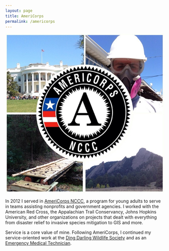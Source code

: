 ```yaml
---
layout: page
title: AmeriCorps
permalink: /americorps
---
```


<img src="/images/Gavin-McGimpsey-AmeriCorps-Collage.jpg" alt="Collage of Gavin McGimpsey's AmeriCorps experiences, with a photo of the White House, of a bridge, of Gavin in a respirator mask, and of the Flatirons in Colorado, surrounding the AmeriCorps logo." />

In 2012 I served in [AmeriCorps NCCC](https://americorps.gov/serve/fit-finder/americorps-nccc), a program for young adults to serve in teams assisting nonprofits and government agencies. I worked with the American Red Cross, the Appalachian Trail Conservancy, Johns Hopkins University, and other organizations on projects that dealt with everything from disaster relief to invasive species mitigation to GIS and more.

Service is a core value of mine. Following AmeriCorps, I continued my service-oriented work at  the [Ding Darling Wildlife Society](https://dingdarlingsociety.org/) and as an [Emergency Medical Technician](/emt).
